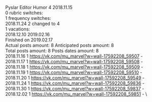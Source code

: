 Pyslar	Editor Humor 4 2018.11.15\
0 rubric switches:\
1 frequency switches:\
2018.11.24 2 changed to 4 \
1 vacations:\
2018.12.10 2019.02.16 \
Finished on 2019.02.17\
Actual posts amount: 8	Anticipated posts amount: 8
\
Total posts amount: 8	Posts dates amount: 8\
2018.11.16 1 https://vk.com/mu_marvel?w=wall-17592208_59507 - \
2018.11.17 1 https://vk.com/mu_marvel?w=wall-17592208_59508 - \
2018.11.18 1 https://vk.com/mu_marvel?w=wall-17592208_59509 - \
2018.11.19 1 https://vk.com/mu_marvel?w=wall-17592208_59510 - \
2018.11.20 1 https://vk.com/mu_marvel?w=wall-17592208_59549 - \
2018.11.24 1 https://vk.com/mu_marvel?w=wall-17592208_59836 - \
2018.11.30 1 https://vk.com/mu_marvel?w=wall-17592208_59837 - \
2018.12.02 1 https://vk.com/mu_marvel?w=wall-17592208_59851 - \
